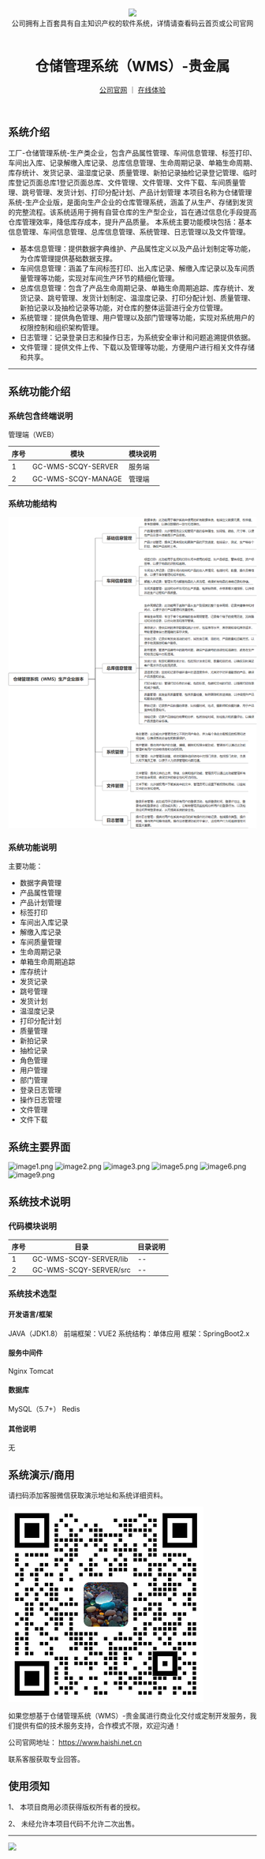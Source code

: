 <br/>

<div align="center" >
    <img src="https://www.haishi.net.cn/img/17f49ecef80e4c6248070c401a94c032.0ff19479.png" />
<br/>
<div>公司拥有上百套具有自主知识产权的软件系统，详情请查看码云首页或公司官网</div>
</div>

<div align="center">
<br/>
<h1>仓储管理系统（WMS）-贵金属</h1>

<a href="https://www.haishi.net.cn/">公司官网</a> ｜ <a href="https://www.haishi.net.cn/">在线体验</a>

<br/>

</div>


## 系统介绍


工厂-仓储管理系统-生产类企业，包含产品属性管理、车间信息管理、标签打印、车间出入库、记录解缴入库记录、总库信息管理、生命周期记录、单箱生命周期、库存统计、发货记录、温湿度记录、质量管理、新拍记录抽检记录登记管理、临时库登记页面总库1登记页面总库、文件管理、文件管理、文件下载、车间质量管理、跳号管理、发货计划、打印分配计划、产品计划管理
本项目名称为仓储管理系统-生产企业版，是面向生产企业的仓库管理系统，涵盖了从生产、存储到发货的完整流程。该系统适用于拥有自营仓库的生产型企业，旨在通过信息化手段提高仓库管理效率，降低库存成本，提升产品质量。
本系统主要功能模块包括：基本信息管理、车间信息管理、总库信息管理、系统管理、日志管理以及文件管理。
- 基本信息管理：提供数据字典维护、产品属性定义以及产品计划制定等功能，为仓库管理提供基础数据支撑。
- 车间信息管理：涵盖了车间标签打印、出入库记录、解缴入库记录以及车间质量管理等功能，实现对车间生产环节的精细化管理。
- 总库信息管理：包含了产品生命周期记录、单箱生命周期追踪、库存统计、发货记录、跳号管理、发货计划制定、温湿度记录、打印分配计划、质量管理、新拍记录以及抽检记录等功能，对仓库的整体运营进行全方位管理。
- 系统管理：提供角色管理、用户管理以及部门管理等功能，实现对系统用户的权限控制和组织架构管理。
- 日志管理：记录登录日志和操作日志，为系统安全审计和问题追溯提供依据。
- 文件管理：提供文件上传、下载以及管理等功能，方便用户进行相关文件存储和共享。
                


<hr/>

## 系统功能介绍

### 系统包含终端说明

管理端（WEB）

| 序号 | 模块               | 模块说明 |
| ---- | ------------------ | -------- |
| 1    | GC-WMS-SCQY-SERVER | 服务端   |
| 2    | GC-WMS-SCQY-MANAGE | 管理端   |

### 系统功能结构

![](./images/swdt.png)

### 系统功能说明

主要功能：
- 数据字典管理
- 产品属性管理
- 产品计划管理
- 标签打印
- 车间出入库记录
- 解缴入库记录
- 车间质量管理
- 生命周期记录
- 单箱生命周期追踪
- 库存统计
- 发货记录
- 跳号管理
- 发货计划
- 温湿度记录
- 打印分配计划
- 质量管理
- 新拍记录
- 抽检记录
- 角色管理
- 用户管理
- 部门管理
- 登录日志管理
- 操作日志管理
- 文件管理
- 文件下载

## 系统主要界面

![image1.png](http://codeimg.haishi.net.cn/GC-WMS-SCQY_1.png)
![image2.png](http://codeimg.haishi.net.cn/GC-WMS-SCQY_2.png)
![image3.png](http://codeimg.haishi.net.cn/GC-WMS-SCQY_3.png)
![image5.png](http://codeimg.haishi.net.cn/GC-WMS-SCQY_5.png)
![image6.png](http://codeimg.haishi.net.cn/GC-WMS-SCQY_6.png)
![image9.png](http://codeimg.haishi.net.cn/GC-WMS-SCQY_9.png)

## 系统技术说明

### 代码模块说明

| 序号 | 目录                   | 目录说明 |
| ---- | ---------------------- | -------- |
| 1    | GC-WMS-SCQY-SERVER/lib | --       |
| 2    | GC-WMS-SCQY-SERVER/src | --       |

### 系统技术选型

#### 开发语言/框架

JAVA（JDK1.8）
前端框架：VUE2
系统结构：单体应用
框架：SpringBoot2.x

#### 服务中间件

Nginx
Tomcat

#### 数据库

MySQL（5.7+）
Redis

#### 其他说明

无


## 系统演示/商用

请扫码添加客服微信获取演示地址和系统详细资料。

![](./images/kf.png)

如果您想基于仓储管理系统（WMS）-贵金属进行商业化交付或定制开发服务，我们提供有偿的技术服务支持，合作模式不限，欢迎沟通！

公司官网地址： <a href="https://www.haishi.net.cn/">https://www.haishi.net.cn</a>

联系客服获取专业回答。


## 使用须知

1、 本项目商用必须获得版权所有者的授权。

2、 未经允许本项目代码不允许二次出售。

<hr/>

![](./images/gsjj.png)